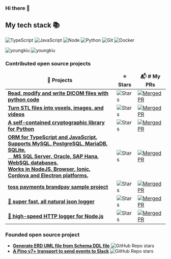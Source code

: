 ### Hi there 👋

<!--
**youngkiu/youngkiu** is a ✨ _special_ ✨ repository because its `README.md` (this file) appears on your GitHub profile.

Here are some ideas to get you started:

- 🔭 I’m currently working on ...
- 🌱 I’m currently learning ...
- 👯 I’m looking to collaborate on ...
- 🤔 I’m looking for help with ...
- 💬 Ask me about ...
- 📫 How to reach me: ...
- 😄 Pronouns: ...
- ⚡ Fun fact: ...
-->

<h2> My tech stack 📚 </h2>

![TypeScript](https://img.shields.io/badge/-TypeScript-3178C6?style=for-the-badge&logo=TypeScript&logoColor=ffffff)
![JavaScript](https://img.shields.io/badge/-JavaScript-%23F7DF1C?style=for-the-badge&logo=javascript&logoColor=000000)
![Node](https://img.shields.io/badge/-Nodejs-43853d?style=for-the-badge&logo=Node.js&logoColor=white)
![Python](https://img.shields.io/badge/-python-informational?style=for-the-badge&logo=appveyor)
![Git](https://img.shields.io/badge/-Git-F05032?style=for-the-badge&logo=git&logoColor=ffffff)
![Docker](https://img.shields.io/badge/-Docker-46a2f1?style=for-the-badge&logo=docker&logoColor=ffffff)

<img align="center" src="https://github-readme-stats.vercel.app/api?username=youngkiu&show_icons=true&locale=en" alt="youngkiu" />
<img align="center" src="https://github-readme-streak-stats.herokuapp.com/?user=youngkiu&" alt="youngkiu" />

<h3>Contributed open source projects</h3>
<table>
  <thead align="center">
    <tr border: none;>
      <td><b>🎁 Projects</b></td>
      <td><b>⭐ Stars</b></td>
      <td><b>📬 # My PRs</b></td>
    </tr>
  </thead>
  <tbody>
    <tr>
      <td><a href="https://github.com/pydicom/pydicom"><b>Read, modify and write DICOM files with python code</b></a></td>
      <td><img alt="Stars" src="https://img.shields.io/github/stars/pydicom/pydicom?style=flat-square&labelColor=343b41"/></td>
      <td>
        <a href="https://github.com/pydicom/pydicom/commits?author=youngkiu">
          <img alt="Merged PR" src="https://img.shields.io/badge/-4%20merged-dfb317?style=flat-square">
        </a>
      </td>
    </tr>
    <tr>
      <td><a href="https://github.com/cpederkoff/stl-to-voxel"><b>Turn STL files into voxels, images, and videos</b></a></td>
      <td><img alt="Stars" src="https://img.shields.io/github/stars/cpederkoff/stl-to-voxel?style=flat-square&labelColor=343b41"/></td>
      <td>
        <a href="https://github.com/cpederkoff/stl-to-voxel/commits?author=youngkiu">
          <img alt="Merged PR" src="https://img.shields.io/badge/-9%20merged-dfb317?style=flat-square">
        </a>
      </td>
    </tr>
    <tr>
      <td><a href="https://github.com/Legrandin/pycryptodome"><b>A self-contained cryptographic library for Python</b></a></td>
      <td><img alt="Stars" src="https://img.shields.io/github/stars/Legrandin/pycryptodome?style=flat-square&labelColor=343b41"/></td>
      <td>
        <a href="https://github.com/Legrandin/pycryptodome/commits?author=youngkiu">
          <img alt="Merged PR" src="https://img.shields.io/badge/-1%20merged-dfb317?style=flat-square">
        </a>
      </td>
    </tr>
    <tr>
      <td><a href="https://github.com/typeorm/typeorm"><b>ORM for TypeScript and JavaScript. <br>Supports MySQL, PostgreSQL, MariaDB, SQLite, <br>&nbsp;&nbsp;&nbsp;&nbsp;MS SQL Server, Oracle, SAP Hana, WebSQL databases. <br>Works in NodeJS, Browser, Ionic, Cordova and Electron platforms.</b></a></td>
      <td><img alt="Stars" src="https://img.shields.io/github/stars/typeorm/typeorm?style=flat-square&labelColor=343b41"/></td>
      <td>
        <a href="https://github.com/typeorm/typeorm/commits?author=youngkiu">
          <img alt="Merged PR" src="https://img.shields.io/badge/-2%20merged-dfb317?style=flat-square">
        </a>
      </td>
    </tr>
    <tr>
      <td><a href="https://github.com/tosspayments/brandpay-sample"><b>toss payments brandpay sample project</b></a></td>
      <td><img alt="Stars" src="https://img.shields.io/github/stars/tosspayments/brandpay-sample?style=flat-square&labelColor=343b41"/></td>
      <td>
        <a href="https://github.com/tosspayments/brandpay-sample/commits?author=youngkiu">
          <img alt="Merged PR" src="https://img.shields.io/badge/-1%20merged-dfb317?style=flat-square">
        </a>
      </td>
    </tr>
    <tr>
      <td><a href="https://github.com/pinojs/pino"><b>🌲 super fast, all natural json logger</b></a></td>
      <td><img alt="Stars" src="https://img.shields.io/github/stars/pinojs/pino?style=flat-square&labelColor=343b41"/></td>
      <td>
        <a href="https://github.com/pinojs/pino/commits?author=youngkiu">
          <img alt="Merged PR" src="https://img.shields.io/badge/-1%20merged-dfb317?style=flat-square">
        </a>
      </td>
    </tr>
    <tr>
      <td><a href="https://github.com/pinojs/pino-http"><b>🌲 high-speed HTTP logger for Node.js</b></a></td>
      <td><img alt="Stars" src="https://img.shields.io/github/stars/pinojs/pino-http?style=flat-square&labelColor=343b41"/></td>
      <td>
        <a href="https://github.com/pinojs/pino-http/commits?author=youngkiu">
          <img alt="Merged PR" src="https://img.shields.io/badge/-1%20merged-dfb317?style=flat-square">
        </a>
      </td>
    </tr>
  </tbody>
</table>

<h3>Founded open source project</h3>
<ul>
  <li>
    <a href="https://github.com/youngkiu/schema-to-erd"><b>Generate ERD UML file from Schema DDL file</b></a>
    <img alt="GitHub Repo stars" src="https://img.shields.io/github/stars/youngkiu/schema-to-erd?style=social">
  </li>
  <li>
    <a href="https://github.com/youngkiu/pino-slack-webhook"><b>A Pino v7+ transport to send events to Slack</b></a>
    <img alt="GitHub Repo stars" src="https://img.shields.io/github/stars/youngkiu/pino-slack-webhook?style=social">
  </li>
</ul>
